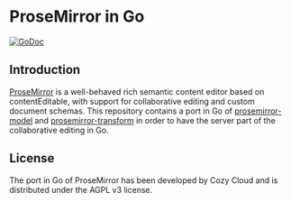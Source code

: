 ProseMirror in Go
=================

[![GoDoc](https://godoc.org/github.com/cozy/prosemirror-go?status.svg)](https://godoc.org/github.com/cozy/prosemirror-go)

## Introduction

[ProseMirror](http://prosemirror.net/) is a well-behaved rich semantic content
editor based on contentEditable, with support for collaborative editing and
custom document schemas. This repository contains a port in Go of
[prosemirror-model](https://github.com/ProseMirror/prosemirror-model) and
[prosemirror-transform](https://github.com/ProseMirror/prosemirror-transform/)
in order to have the server part of the collaborative editing in Go.

## License

The port in Go of ProseMirror has been developed by Cozy Cloud and is
distributed under the AGPL v3 license.
